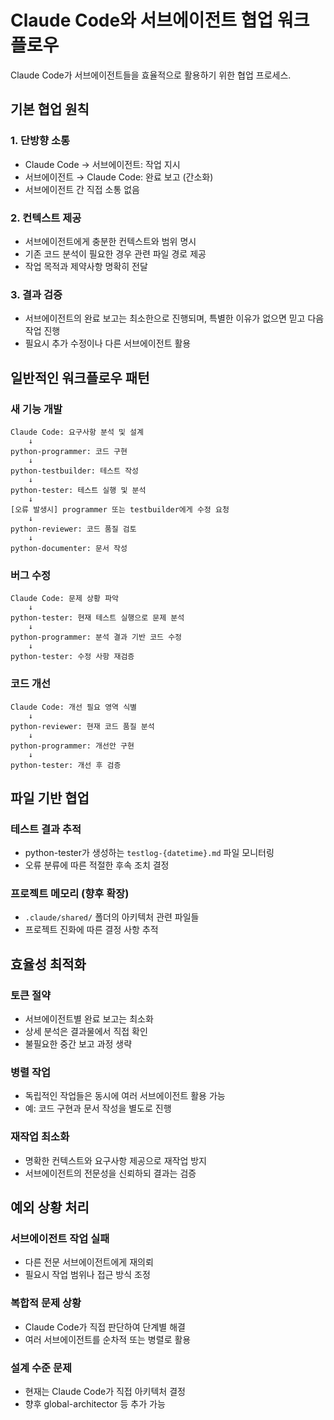 # Claude Code와 서브에이전트 협업 워크플로우

Claude Code가 서브에이전트들을 효율적으로 활용하기 위한 협업 프로세스.

## 기본 협업 원칙

### 1. 단방향 소통
- Claude Code → 서브에이전트: 작업 지시
- 서브에이전트 → Claude Code: 완료 보고 (간소화)
- 서브에이전트 간 직접 소통 없음

### 2. 컨텍스트 제공
- 서브에이전트에게 충분한 컨텍스트와 범위 명시
- 기존 코드 분석이 필요한 경우 관련 파일 경로 제공
- 작업 목적과 제약사항 명확히 전달

### 3. 결과 검증
- 서브에이전트의 완료 보고는 최소한으로 진행되며, 특별한 이유가 없으면 믿고 다음 작업 진행
- 필요시 추가 수정이나 다른 서브에이전트 활용

## 일반적인 워크플로우 패턴

### 새 기능 개발
```
Claude Code: 요구사항 분석 및 설계
    ↓
python-programmer: 코드 구현
    ↓
python-testbuilder: 테스트 작성
    ↓  
python-tester: 테스트 실행 및 분석
    ↓
[오류 발생시] programmer 또는 testbuilder에게 수정 요청
    ↓
python-reviewer: 코드 품질 검토
    ↓
python-documenter: 문서 작성
```

### 버그 수정
```
Claude Code: 문제 상황 파악
    ↓
python-tester: 현재 테스트 실행으로 문제 분석
    ↓
python-programmer: 분석 결과 기반 코드 수정
    ↓
python-tester: 수정 사항 재검증
```

### 코드 개선
```
Claude Code: 개선 필요 영역 식별
    ↓
python-reviewer: 현재 코드 품질 분석
    ↓
python-programmer: 개선안 구현
    ↓
python-tester: 개선 후 검증
```

## 파일 기반 협업

### 테스트 결과 추적
- python-tester가 생성하는 `testlog-{datetime}.md` 파일 모니터링
- 오류 분류에 따른 적절한 후속 조치 결정

### 프로젝트 메모리 (향후 확장)
- `.claude/shared/` 폴더의 아키텍처 관련 파일들
- 프로젝트 진화에 따른 결정 사항 추적

## 효율성 최적화

### 토큰 절약
- 서브에이전트별 완료 보고는 최소화
- 상세 분석은 결과물에서 직접 확인
- 불필요한 중간 보고 과정 생략

### 병렬 작업
- 독립적인 작업들은 동시에 여러 서브에이전트 활용 가능
- 예: 코드 구현과 문서 작성을 별도로 진행

### 재작업 최소화
- 명확한 컨텍스트와 요구사항 제공으로 재작업 방지
- 서브에이전트의 전문성을 신뢰하되 결과는 검증

## 예외 상황 처리

### 서브에이전트 작업 실패
- 다른 전문 서브에이전트에게 재의뢰
- 필요시 작업 범위나 접근 방식 조정

### 복합적 문제 상황
- Claude Code가 직접 판단하여 단계별 해결
- 여러 서브에이전트를 순차적 또는 병렬로 활용

### 설계 수준 문제
- 현재는 Claude Code가 직접 아키텍처 결정
- 향후 global-architector 등 추가 가능